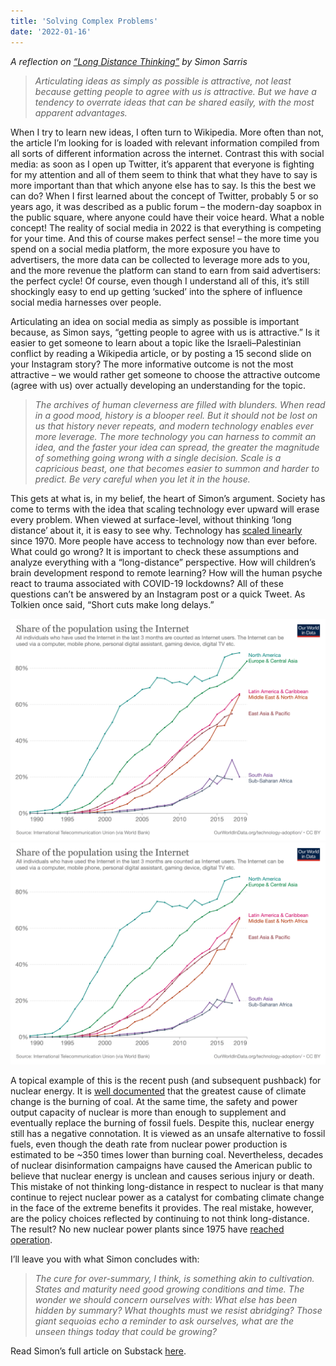 ```yaml
---
title: 'Solving Complex Problems'
date: '2022-01-16'
---
```


*A reflection on [“Long Distance Thinking”](https://simonsarris.substack.com/p/long-distance-thinking) by Simon Sarris*

> *Articulating ideas as simply as possible is attractive, not least because getting people to agree with us is attractive. But we have a tendency to overrate ideas that can be shared easily, with the most apparent advantages.*

When I try to learn new ideas, I often turn to Wikipedia. More often than not, the article I’m looking for is loaded with relevant information compiled from all sorts of different information across the internet. Contrast this with social media: as soon as I open up Twitter, it’s apparent that everyone is fighting for my attention and all of them seem to think that what they have to say is more important than that which anyone else has to say. Is this the best we can do? When I first learned about the concept of Twitter, probably 5 or so years ago, it was described as a public forum – the modern-day soapbox in the public square, where anyone could have their voice heard. What a noble concept! The reality of social media in 2022 is that everything is competing for your time. And this of course makes perfect sense! – the more time you spend on a social media platform, the more exposure you have to advertisers, the more data can be collected to leverage more ads to you, and the more revenue the platform can stand to earn from said advertisers: the perfect cycle! Of course, even though I understand all of this, it’s still shockingly easy to end up getting ‘sucked’ into the sphere of influence social media harnesses over people.

Articulating an idea on social media as simply as possible is important because, as Simon says, “getting people to agree with us is attractive.” Is it easier to get someone to learn about a topic like the Israeli–Palestinian conflict by reading a Wikipedia article, or by posting a 15 second slide on your Instagram story? The more informative outcome is not the most attractive – we would rather get someone to choose the attractive outcome (agree with us) over actually developing an understanding for the topic.

> *The archives of human cleverness are filled with blunders. When read in a good mood, history is a blooper reel. But it should not be lost on us that history never repeats, and modern technology enables ever more leverage. The more technology you can harness to commit an idea, and the faster your idea can spread, the greater the magnitude of something going wrong with a single decision. Scale is a capricious beast, one that becomes easier to summon and harder to predict. Be very careful when you let it in the house.*

This gets at what is, in my belief, the heart of Simon’s argument. Society has come to terms with the idea that scaling technology ever upward will erase every problem. When viewed at surface-level, without thinking ‘long distance’ about it, it is easy to see why. Technology has [scaled linearly](https://ourworldindata.org/technological-progress) since 1970. More people have access to technology now than ever before. What could go wrong? It is important to check these assumptions and analyze everything with a “long-distance” perspective. How will children’s brain development respond to remote learning? How will the human psyche react to trauma associated with COVID-19 lockdowns? All of these questions can’t be answered by an Instagram post or a quick Tweet. As Tolkien once said, “Short cuts make long delays.”

<img src="public/images/complex_problems/internet_share.png" width=800 /> ![](public/images/complex_problems/internet_share.png) 

A topical example of this is the recent push (and subsequent pushback) for nuclear energy. It is [well documented](https://ourworldindata.org/safest-sources-of-energy) that the greatest cause of climate change is the burning of coal. At the same time, the safety and power output capacity of nuclear is more than enough to supplement and eventually replace the burning of fossil fuels. Despite this, nuclear energy still has a negative connotation. It is viewed as an unsafe alternative to fossil fuels, even though the death rate from nuclear power production is estimated to be ~350 times lower than burning coal. Nevertheless, decades of nuclear disinformation campaigns have caused the American public to believe that nuclear energy is unclean and causes serious injury or death. This mistake of not thinking long-distance in respect to nuclear is that many continue to reject nuclear power as a catalyst for combating climate change in the face of the extreme benefits it provides. The real mistake, however, are the policy choices reflected by continuing to not think long-distance. The result? No new nuclear power plants since 1975 have [reached operation](https://twitter.com/patrickc/status/1480729010325766148?s=20).

I’ll leave you with what Simon concludes with:

> *The cure for over-summary, I think, is something akin to cultivation. States and maturity need good growing conditions and time. The wonder we should concern ourselves with: What else has been hidden by summary? What thoughts must we resist abridging? Those giant sequoias echo a reminder to ask ourselves, what are the unseen things today that could be growing?*

Read Simon’s full article on Substack [here](https://simonsarris.substack.com/p/long-distance-thinking).